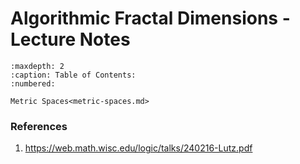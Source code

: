 # Algorithmic Fractal Dimensions - Lecture Notes


```{toctree}
:maxdepth: 2
:caption: Table of Contents:
:numbered:

Metric Spaces<metric-spaces.md>
```


### References

1. https://web.math.wisc.edu/logic/talks/240216-Lutz.pdf